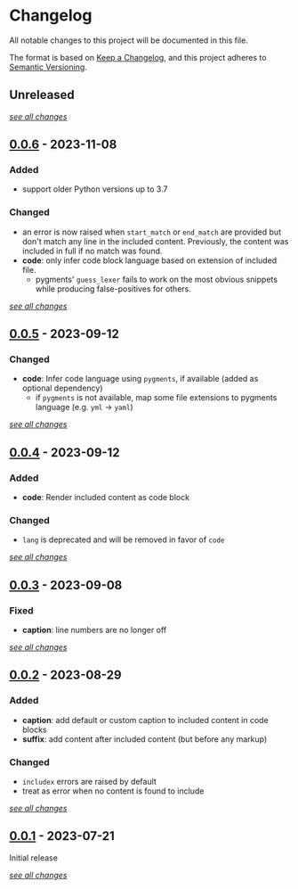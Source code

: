# Changelog

All notable changes to this project will be documented in this file.

The format is based on [Keep a Changelog](https://keepachangelog.com/en/1.0.0/),
and this project adheres to [Semantic Versioning](https://semver.org/spec/v2.0.0.html).

## Unreleased

[*see all changes*](https://github.com/jannismain/mkdocs-macros-includex/compare/v0.0.6...HEAD)

## [0.0.6] - 2023-11-08
[0.0.6]: https://github.com/jannismain/mkdocs-macros-includex/releases/tag/v0.0.6


### Added

- support older Python versions up to 3.7

### Changed

- an error is now raised when `start_match` or `end_match` are provided but don't match any line in the included content. Previously, the content was included in full if no match was found.
- **code**: only infer code block language based on extension of included file.
    - pygments' `guess_lexer` fails to work on the most obvious snippets while producing false-positives for others.

[*see all changes*](https://github.com/jannismain/mkdocs-macros-includex/compare/v0.0.5...v0.0.6)

## [0.0.5] - 2023-09-12
[0.0.5]: https://github.com/jannismain/mkdocs-macros-includex/releases/tag/v0.0.5

### Changed

- **code**: Infer code language using `pygments`, if available (added as optional dependency)
    - if `pygments` is not available, map some file extensions to pygments language (e.g. `yml` -> `yaml`)

[*see all changes*](https://github.com/jannismain/mkdocs-macros-includex/compare/v0.0.4...v0.0.5)

## [0.0.4] - 2023-09-12
[0.0.4]: https://github.com/jannismain/mkdocs-macros-includex/releases/tag/v0.0.4

### Added

- **code**: Render included content as code block

### Changed

- `lang` is deprecated and will be removed in favor of `code`

[*see all changes*](https://github.com/jannismain/mkdocs-macros-includex/compare/v0.0.3...v0.0.4)

## [0.0.3] - 2023-09-08
[0.0.3]: https://github.com/jannismain/mkdocs-macros-includex/releases/tag/v0.0.3

### Fixed

- **caption**: line numbers are no longer off

[*see all changes*](https://github.com/jannismain/mkdocs-macros-includex/compare/v0.0.2...v0.0.3)

## [0.0.2] - 2023-08-29
[0.0.2]: https://github.com/jannismain/mkdocs-macros-includex/releases/tag/v0.0.2

### Added

- **caption**: add default or custom caption to included content in code blocks
- **suffix**: add content after included content (but before any markup)

### Changed

- `includex` errors are raised by default
- treat as error when no content is found to include

[*see all changes*](https://github.com/jannismain/mkdocs-macros-includex/compare/v0.0.1...v0.0.2)

## [0.0.1] - 2023-07-21
[0.0.1]: https://github.com/jannismain/mkdocs-macros-includex/releases/tag/v0.0.1

Initial release

[*see all changes*](https://github.com/jannismain/mkdocs-macros-includex/compare/f0c8a335f...v0.0.1)
